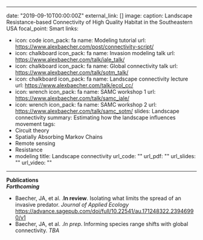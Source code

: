  ---
date: "2019-09-10T00:00:00Z"
external_link: []
image:
  caption: Landscape Resistance-based Connectivity of High Quality Habitat in the Southeastern USA
  focal_point: Smart
links:
- icon: code
  icon_pack: fa
  name: Modeling tutorial
  url: https://www.alexbaecher.com/post/connectivity-script/
- icon: chalkboard
  icon_pack: fa
  name: Invasion modeling talk
  url: https://www.alexbaecher.com/talk/iale_talk/
- icon: chalkboard
  icon_pack: fa
  name: Global connectivity talk
  url: https://www.alexbaecher.com/talk/sotm_talk/
- icon: chalkboard
  icon_pack: fa
  name: Landscape connectivity lecture
  url: https://www.alexbaecher.com/talk/ecol_cc/
- icon: wrench
  icon_pack: fa
  name: SAMC workshop 1
  url: https://www.alexbaecher.com/talk/samc_iale/
- icon: wrench
  icon_pack: fa
  name: SAMC workshop 2
  url: https://www.alexbaecher.com/talk/samc_sotm/
slides: Landscape connectivity
summary: Estimating how the landscape influences movement
tags:
- Circuit theory
- Spatially Absorbing Markov Chains
- Remote sensing
- Resistance
- modeling
title: Landscape connectivity
url_code: ""
url_pdf: ""
url_slides: ""
url_video: ""
---

**Publications**  
***Forthcoming***  
- Baecher, JA, et al. .**In review**. Isolating what limits the spread of an invasive predator. *Journal of Applied Ecology* https://advance.sagepub.com/doi/full/10.22541/au.171248322.23946990/v1 
- Baecher, JA, et al. .*In prep*. Informing species range shifts with global connectivity. *TBA* 
